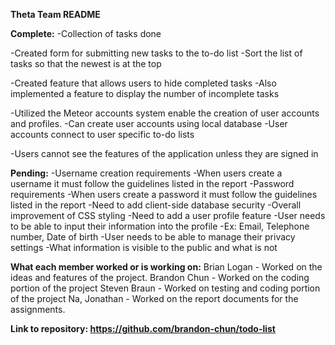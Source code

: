 **Theta Team README**

**Complete:**
  -Collection of tasks done
  
  -Created form for submitting new tasks to the to-do list
      -Sort the list of tasks so that the newest is at the top
      
  -Created feature that allows users to hide completed tasks
      -Also implemented a feature to display the number of incomplete tasks
      
  -Utilized the Meteor accounts system enable the creation of user accounts and profiles.
      -Can create user accounts using local database
           -User accounts connect to user specific to-do lists
           
  -Users cannot see the features of the application unless they are signed in


**Pending:**
  -Username creation requirements
      -When users create a username it must follow the guidelines listed in the report
  -Password requirements 
      -When users create a password it must follow the guidelines listed in the report
  -Need to add client-side database security
  -Overall improvement of CSS styling
  -Need to add a user profile feature
      -User needs to be able to input their information into the profile
          -Ex: Email, Telephone number, Date of birth
      -User needs to be able to manage their privacy settings
          -What information is visible to the public and what is not

**What each member worked or is working on:**
Brian Logan - Worked on the ideas and features of the project.
Brandon Chun - Worked on the coding portion of the project
Steven Braun - Worked on testing and coding portion of the project
Na, Jonathan - Worked on the report documents for the assignments. 


**Link to repository: https://github.com/brandon-chun/todo-list**
